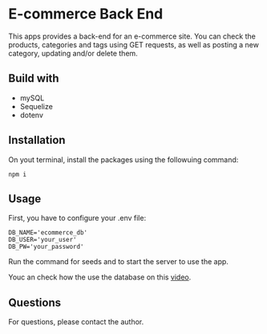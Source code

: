 # E-commerce Back End

This apps provides a back-end for an e-commerce site.
You can check the products, categories and tags using GET requests, as well as posting a new category, updating and/or delete them.

## Build with

- mySQL
- Sequelize
- dotenv

## Installation

On yout terminal, install the packages using the followuing command:

`npm i `

## Usage

First, you have to configure your .env file:

```
DB_NAME='ecommerce_db'
DB_USER='your_user'
DB_PW='your_password'
```

Run the command for seeds and to start the server to use the app.

Youc an check how the use the database on this [video](https://youtu.be/YFc1FuZAEHk).


## Questions
For questions, please contact the author.
